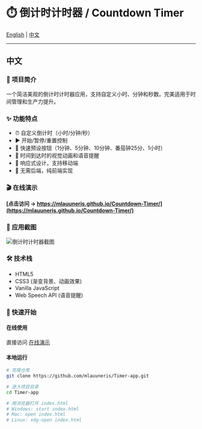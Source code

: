 # ⏱️ 倒计时计时器 / Countdown Timer

[English](#english) | [中文](#中文)

---

## 中文

### 📝 项目简介

一个简洁美观的倒计时计时器应用，支持自定义小时、分钟和秒数。完美适用于时间管理和生产力提升。

### ✨ 功能特点

- ⏰ 自定义倒计时（小时/分钟/秒）
- ▶️ 开始/暂停/重置控制
- 🎯 快速预设按钮（1分钟、5分钟、10分钟、番茄钟25分、1小时）
- 🔔 时间到达时的视觉动画和语音提醒
- 📱 响应式设计，支持移动端
- 💾 无需后端，纯前端实现

### 🎬 在线演示

**[点击访问 → https://mlauuneris.github.io/Countdown-Timer/](https://mlauuneris.github.io/Countdown-Timer/)**

### 📸 应用截图

![倒计时计时器截图](images/screenshot.png)

### 🛠️ 技术栈

- HTML5
- CSS3 (渐变背景、动画效果)
- Vanilla JavaScript
- Web Speech API (语音提醒)

### 🚀 快速开始

#### 在线使用
直接访问 [在线演示](https://mlauuneris.github.io/Countdown-Timer/)

#### 本地运行
```bash  
# 克隆仓库  
git clone https://github.com/mlauuneris/Timer-app.git  

# 进入项目目录  
cd Timer-app  

# 用浏览器打开 index.html  
# Windows: start index.html  
# Mac: open index.html  
# Linux: xdg-open index.html  
